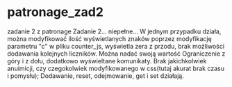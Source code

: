 # patronage_zad2
zadanie 2 z patronage
Zadanie 2... niepełne... W jednym przypadku działa, można modyfikować ilość wyświetlanych znaków poprzez modyfikację 
parametru "c" w pliku counter_js, wyświetla zera z przodu, brak możliwości dodawania kolejnych liczników.
Można nadać swoją wartość
Ograniczenie z góry i z dołu, dodatkowo wyświeltane komunikaty.
Brak jakichkolwiek anuimicji, czy czegokolwiek modyfikowanego w css(tutaj akurat brak czasu i pomysłu);
Dodawanie, reset, odejmowanie, get i set działają.
